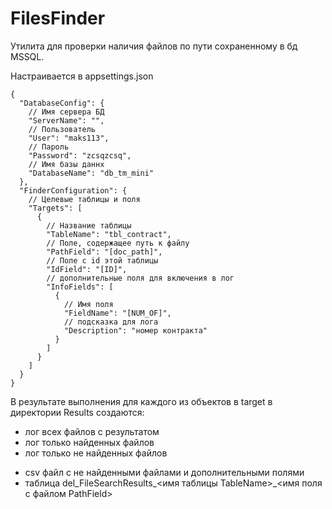 # FilesFinder

Утилита для проверки наличия файлов по пути сохраненному в бд MSSQL.

Настраивается в appsettings.json

```json5
{
  "DatabaseConfig": {
    // Имя сервера БД
    "ServerName": "",
    // Пользователь
    "User": "maks113",
    // Пароль
    "Password": "zcsqzcsq",
    // Имя базы даннх
    "DatabaseName": "db_tm_mini"
  },
  "FinderConfiguration": {
    // Целевые таблицы и поля
    "Targets": [
      {
        // Название таблицы
        "TableName": "tbl_contract",
        // Поле, содержащее путь к файлу
        "PathField": "[doc_path]",
        // Поле с id этой таблицы
        "IdField": "[ID]",
        // дополнительные поля для включения в лог
        "InfoFields": [
          {
            // Имя поля
            "FieldName": "[NUM_OF]",
            // подсказка для лога
            "Description": "номер контракта"
          }
        ]
      }
    ]
  }
}
```

В результате выполнения для каждого из объектов в target в директории Results создаются:
 - лог всех файлов с результатом
 - лог только найденных файлов
 - лог только не найденных файлов
 + csv файл с не найденными файлами и дополнительными полями
 + таблица del_FileSearchResults_<имя таблицы TableName>_<имя поля с файлом PathField>